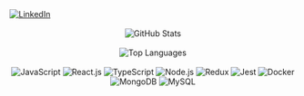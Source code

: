 <a href="https://www.linkedin.com/in/rafaelmedeiross/">
  <img alt="LinkedIn" src="https://img.shields.io/badge/LinkedIn-0077B5?style=for-the-badge&logo=linkedin&logoColor=white" />
</a>
<br/>
<br/>
<div align="center">
  <img alt="GitHub Stats" src="https://github-readme-stats.vercel.app/api?username=rafaelmedeiross&count_private=true&show_icons=true&theme=dracula" />
  <br/>
  <br/>
  <img alt="Top Languages" src="https://github-readme-stats.vercel.app/api/top-langs/?username=rafaelmedeiross&layout=compact&theme=dracula" />
  <br/>
  <br/>
  <img alt="JavaScript" src="https://img.shields.io/badge/-JavaScript-yellow?style=flat-square&logo=javascript&logoColor=white" />
  <img alt="React.js" src="https://img.shields.io/badge/-React.js-blue?style=flat-square&logo=react&logoColor=white" />
  <img alt="TypeScript" src="https://img.shields.io/badge/-TypeScript-blue?style=flat-square&logo=typescript&logoColor=white" />
  <img alt="Node.js" src="https://img.shields.io/badge/-Node.js-green?style=flat-square&logo=node.js&logoColor=white" />
  <img alt="Redux" src="https://img.shields.io/badge/-Redux-purple?style=flat-square&logo=redux&logoColor=white" />
  <img alt="Jest" src="https://img.shields.io/badge/-Jest-red?style=flat-square&logo=jest&logoColor=white" />
  <img alt="Docker" src="https://img.shields.io/badge/-Docker-blue?style=flat-square&logo=docker&logoColor=white" />
  <img alt="MongoDB" src="https://img.shields.io/badge/-MongoDB-green?style=flat-square&logo=mongodb&logoColor=white" />
  <img alt="MySQL" src="https://img.shields.io/badge/-MySQL-blue?style=flat-square&logo=mysql&logoColor=white" />
</div>
